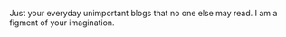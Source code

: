 Just your everyday unimportant blogs that no one else may read.
I am a figment of your imagination.
